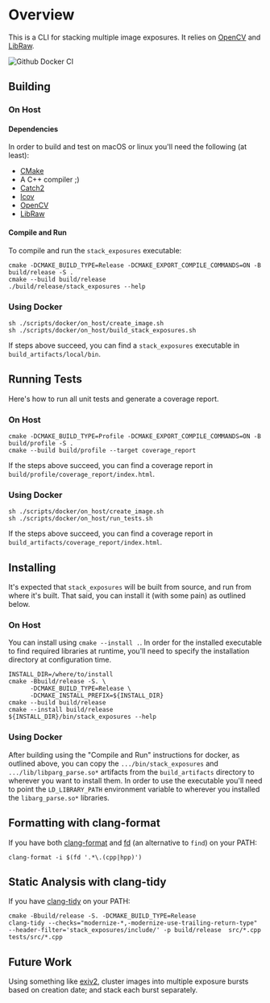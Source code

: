 # Overview

This is a CLI for stacking multiple image exposures. It relies on [OpenCV](https://docs.opencv.org/4.5.5/) and [LibRaw](https://www.libraw.org/docs/API-CXX.html).

![Github Docker CI](https://github.com/mchapman87501/stack_exposures/actions/workflows/docker-image.yml/badge.svg)

## Building

### On Host

#### Dependencies

In order to build and test on macOS or linux you'll need the following (at least):

- [CMake](https://www.cmake.org)
- A C++ compiler ;)
- [Catch2](https://github.com/catchorg/Catch2)
- [lcov](https://github.com/linux-test-project/lcov.git)
- [OpenCV](https://docs.opencv.org/4.5.5/)
- [LibRaw](https://www.libraw.org/docs/API-CXX.html)

#### Compile and Run

To compile and run the `stack_exposures` executable:

```shell
cmake -DCMAKE_BUILD_TYPE=Release -DCMAKE_EXPORT_COMPILE_COMMANDS=ON -B build/release -S .
cmake --build build/release
./build/release/stack_exposures --help
```

### Using Docker

```shell
sh ./scripts/docker/on_host/create_image.sh
sh ./scripts/docker/on_host/build_stack_exposures.sh
```

If steps above succeed, you can find a `stack_exposures`
executable in `build_artifacts/local/bin`.

## Running Tests

Here's how to run all unit tests and generate a coverage report.

### On Host

```shell
cmake -DCMAKE_BUILD_TYPE=Profile -DCMAKE_EXPORT_COMPILE_COMMANDS=ON -B build/profile -S .
cmake --build build/profile --target coverage_report
```

If the steps above succeed, you can find a coverage report in `build/profile/coverage_report/index.html`.

### Using Docker

```shell
sh ./scripts/docker/on_host/create_image.sh
sh ./scripts/docker/on_host/run_tests.sh
```

If the steps above succeed, you can find a coverage report in
`build_artifacts/coverage_report/index.html`.

## Installing

It's expected that `stack_exposures` will be built from source, and run from where it's built. That said, you can install it (with some pain) as outlined below.

### On Host

You can install using `cmake --install .`. In order for the installed executable to find required libraries at runtime, you'll need to specify the installation directory at configuration time.

```shell
INSTALL_DIR=/where/to/install
cmake -Bbuild/release -S. \
      -DCMAKE_BUILD_TYPE=Release \
      -DCMAKE_INSTALL_PREFIX=${INSTALL_DIR}
cmake --build build/release
cmake --install build/release
${INSTALL_DIR}/bin/stack_exposures --help
```

### Using Docker

After building using the "Compile and Run" instructions for docker, as outlined above, you can copy the `.../bin/stack_exposures` and `.../lib/libparg_parse.so*` artifacts from the `build_artifacts` directory to wherever you want to install them. In order to use the executable you'll need to point the `LD_LIBRARY_PATH` environment variable to wherever you installed the `libarg_parse.so*` libraries.

## Formatting with clang-format

If you have both [clang-format](https://clang.llvm.org/docs/ClangFormat.html) and [fd](https://github.com/sharkdp/fd.git) (an alternative to `find`) on your PATH:

```shell
clang-format -i $(fd '.*\.(cpp|hpp)')
```

## Static Analysis with clang-tidy

If you have [clang-tidy](https://clang.llvm.org/extra/clang-tidy/) on your PATH:

```shell
cmake -Bbuild/release -S. -DCMAKE_BUILD_TYPE=Release
clang-tidy --checks="modernize-*,-modernize-use-trailing-return-type" --header-filter='stack_exposures/include/' -p build/release  src/*.cpp tests/src/*.cpp
```

## Future Work

Using something like [exiv2](https://exiv2.org), cluster images into multiple exposure bursts based on creation date; and stack each burst separately.
